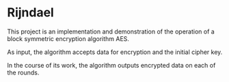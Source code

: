 # Rijndael

This project is an implementation and demonstration of the operation of a block symmetric encryption algorithm AES.

As input, the algorithm accepts data for encryption and the initial cipher key.

In the course of its work, the algorithm outputs encrypted data on each of the rounds.
